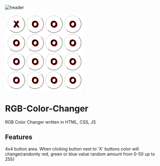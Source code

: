 ![header](https://capsule-render.vercel.app/api?type=rect&color=auto&height=120&section=header&text=color%20changer&fontSize=60&fontAlign=left)

![](Screen.gif)

# RGB-Color-Changer
RGB Color Changer written in HTML, CSS, JS

## Features
4x4 button area. When clicking button next to 'X' buttons color will change(randomly red, green or blue value random amount from 0-50 up to 255)
